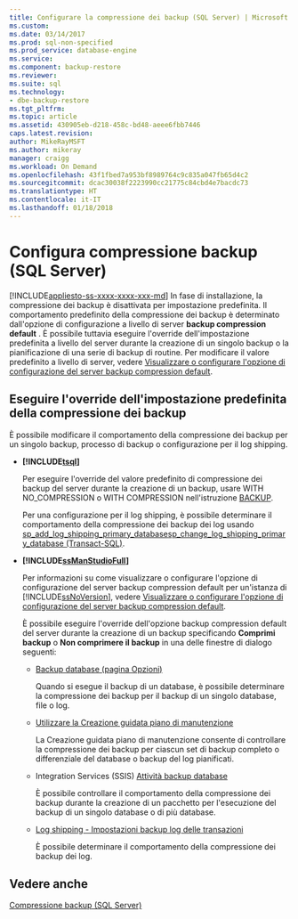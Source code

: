 ```yaml
---
title: Configurare la compressione dei backup (SQL Server) | Microsoft Docs
ms.custom: 
ms.date: 03/14/2017
ms.prod: sql-non-specified
ms.prod_service: database-engine
ms.service: 
ms.component: backup-restore
ms.reviewer: 
ms.suite: sql
ms.technology:
- dbe-backup-restore
ms.tgt_pltfrm: 
ms.topic: article
ms.assetid: 430905eb-d218-458c-bd48-aeee6fbb7446
caps.latest.revision: 
author: MikeRayMSFT
ms.author: mikeray
manager: craigg
ms.workload: On Demand
ms.openlocfilehash: 43f1fbed7a953bf8989764c9c835a047fb65d4c2
ms.sourcegitcommit: dcac30038f2223990cc21775c84cbd4e7bacdc73
ms.translationtype: HT
ms.contentlocale: it-IT
ms.lasthandoff: 01/18/2018
---
```

# <a name="configure-backup-compression-sql-server"></a>Configura compressione backup (SQL Server)
[!INCLUDE[appliesto-ss-xxxx-xxxx-xxx-md](../../includes/appliesto-ss-xxxx-xxxx-xxx-md.md)] In fase di installazione, la compressione dei backup è disattivata per impostazione predefinita. Il comportamento predefinito della compressione dei backup è determinato dall'opzione di configurazione a livello di server **backup compression default** . È possibile tuttavia eseguire l'override dell'impostazione predefinita a livello del server durante la creazione di un singolo backup o la pianificazione di una serie di backup di routine. Per modificare il valore predefinito a livello di server, vedere [Visualizzare o configurare l'opzione di configurazione del server backup compression default](../../database-engine/configure-windows/view-or-configure-the-backup-compression-default-server-configuration-option.md).  
  
## <a name="override-the-backup-compression-default"></a>Eseguire l'override dell'impostazione predefinita della compressione dei backup  
 È possibile modificare il comportamento della compressione dei backup per un singolo backup, processo di backup o configurazione per il log shipping.  
  
-   **[!INCLUDE[tsql](../../includes/tsql-md.md)]**  
  
     Per eseguire l'override del valore predefinito di compressione dei backup del server durante la creazione di un backup, usare WITH NO_COMPRESSION o WITH COMPRESSION nell'istruzione [BACKUP](../../t-sql/statements/backup-transact-sql.md).  
  
     Per una configurazione per il log shipping, è possibile determinare il comportamento della compressione dei backup dei log usando [sp_add_log_shipping_primary_database](../../relational-databases/system-stored-procedures/sp-add-log-shipping-primary-database-transact-sql.md)[sp_change_log_shipping_primary_database &#40;Transact-SQL&#41;](../../relational-databases/system-stored-procedures/sp-change-log-shipping-primary-database-transact-sql.md).  
  
-   **[!INCLUDE[ssManStudioFull](../../includes/ssmanstudiofull-md.md)]**  
  
     Per informazioni su come visualizzare o configurare l'opzione di configurazione del server backup compression default per un'istanza di [!INCLUDE[ssNoVersion](../../includes/ssnoversion-md.md)], vedere [Visualizzare o configurare l'opzione di configurazione del server backup compression default](../../database-engine/configure-windows/view-or-configure-the-backup-compression-default-server-configuration-option.md).  
  
     È possibile eseguire l'override dell'opzione backup compression default del server durante la creazione di un backup specificando **Comprimi backup** o **Non comprimere il backup** in una delle finestre di dialogo seguenti:  
  
    -   [Backup database (pagina Opzioni)](../../relational-databases/backup-restore/back-up-database-backup-options-page.md)  
  
         Quando si esegue il backup di un database, è possibile determinare la compressione dei backup per il backup di un singolo database, file o log.  
  
    -   [Utilizzare la Creazione guidata piano di manutenzione](../../relational-databases/maintenance-plans/use-the-maintenance-plan-wizard.md)  
  
         La Creazione guidata piano di manutenzione consente di controllare la compressione dei backup per ciascun set di backup completo o differenziale del database o backup del log pianificati.  
  
    -   Integration Services (SSIS) [Attività backup database](../../integration-services/control-flow/back-up-database-task.md)  
  
         È possibile controllare il comportamento della compressione dei backup durante la creazione di un pacchetto per l'esecuzione del backup di un singolo database o di più database.  
  
    -   [Log shipping - Impostazioni backup log delle transazioni](../../relational-databases/databases/log-shipping-transaction-log-backup-settings.md)  
  
         È possibile determinare il comportamento della compressione dei backup dei log.  
  
  
## <a name="see-also"></a>Vedere anche  
 [Compressione backup &#40;SQL Server&#41;](../../relational-databases/backup-restore/backup-compression-sql-server.md)  
  
  
